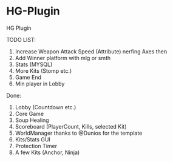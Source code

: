 # HG-Plugin
HG Plugin

TODO LIST:
1. Increase Weapon Attack Speed (Attribute) nerfing Axes then
2. Add Winner platform with mlg or smth
3. Stats (MYSQL)
4. More Kits (Stomp etc.)
5. Game End
6. Min player in Lobby

Done:
1. Lobby (Countdown etc.)
2. Core Game
3. Soup Healing
4. Scoreboard (PlayerCount, Kills, selected Kit)
5. WorldManager thanks to @Dunios for the template
6. Kits/Stats GUI
7. Protection Timer
8. A few Kits (Anchor, Ninja)
